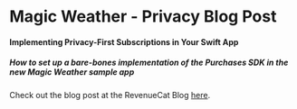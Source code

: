 # Magic Weather - Privacy Blog Post

#### Implementing Privacy-First Subscriptions in Your Swift App
##### How to set up a bare-bones implementation of the Purchases SDK in the new Magic Weather sample app

Check out the blog post at the RevenueCat Blog [here](https://www.revenuecat.com/blog).
